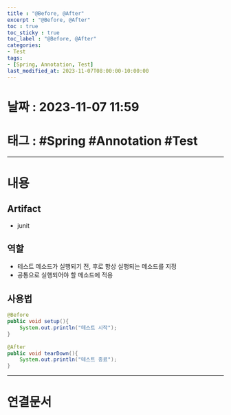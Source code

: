 ```yaml
---
title : "@Before, @After"
excerpt : "@Before, @After"
toc : true
toc_sticky : true
toc_label : "@Before, @After"
categories:
- Test
tags:
- [Spring, Annotation, Test]
last_modified_at: 2023-11-07T08:00:00-10:00:00
---
```


# 날짜 : 2023-11-07 11:59

# 태그 : #Spring #Annotation #Test
---

# 내용

## Artifact
- junit

## 역할
- 테스트 메소드가 실행되기 전, 후로 항상 실행되는 메소드를 지정
- 공통으로 실행되어야 할 메소드에 적용

## 사용법

```java
@Before  
public void setup(){  
    System.out.println("테스트 시작");  
}  
  
@After  
public void tearDown(){  
    System.out.println("테스트 종료");  
}
```

---

# 연결문서
